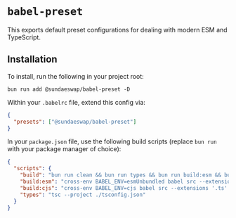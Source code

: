# `babel-preset`

This exports default preset configurations for dealing with modern ESM and TypeScript.

## Installation

To install, run the following in your project root:

```
bun run add @sundaeswap/babel-preset -D
```

Within your `.babelrc` file, extend this config via:

```json
{
  "presets": ["@sundaeswap/babel-preset"]
}
```

In your `package.json` file, use the following build scripts (replace `bun run` with your package manager of choice):

```json
{
  "scripts": {
    "build": "bun run clean && bun run types && bun run build:esm && bun run build:cjs && bun run set-cjs",
    "build:esm": "cross-env BABEL_ENV=esmUnbundled babel src --extensions '.ts' --out-dir './dist/esm' --source-maps",
    "build:cjs": "cross-env BABEL_ENV=cjs babel src --extensions '.ts' --out-dir 'dist/cjs' --source-maps",
    "types": "tsc --project ./tsconfig.json"
  }
}
```
